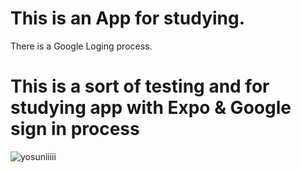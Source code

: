 # This is an App for studying. 
 There is a Google Loging process. 
 
 
 
# This is a sort of testing and for studying app with Expo  & Google sign in process

![yosuniiiii](https://user-images.githubusercontent.com/66229916/102843321-4b82d200-444c-11eb-9f11-05a036b3debc.png)
